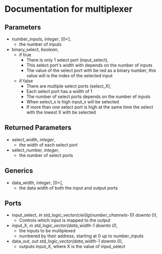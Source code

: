 # Documentation for multiplexer

## Parameters
* number_inputs, *integer*, [0<],
  - the number of inputs
* binary_select, *boolean*,
  - if true
    + There is only 1 select port (input_select),
    + This select port's width with depends on the number of inputs
    + The value of the select port with be red as a binary number, this value will is the index of the selected input
  - if false
    + There are multiple select ports (select_X),
    + Each select port has a width of 1
    + The number of select ports depends on the number of inputs
    + When select_x is high input_x will be selected
    + If more than one select port is high at the same time the select with the lowest X with be selected

## Returned Parameters
* select_width, *integer*,
  - the width of each select port
* select_number, *integer*,
  - the number of select ports

## Generics
* data_width, *integer*, [0<],
	- the data width of both the input and output ports

## Ports
* input_select, *in std_logic_vector(ciel(lg(number_channels-1)) downto 0)*,
	-	Controls which input is mapped to the output
* input_X, *in std_logic_vector(data_width-1 downto 0)*,
  - the inputs to be multiplexed
  - numbered by their address, starting at
0 up to number_inputs
* data_out, *out std_logic_vector(data_width-1 downto 0)*,
  - outputs input_X, where X is the value of input_select
